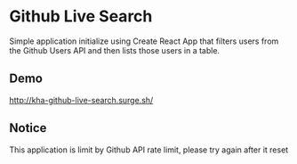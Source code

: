 # Github Live Search

Simple application initialize using Create React App that filters users from the Github Users API and then lists those users in a table.

## Demo

http://kha-github-live-search.surge.sh/

## Notice

This application is limit by Github API rate limit, please try again
after it reset
